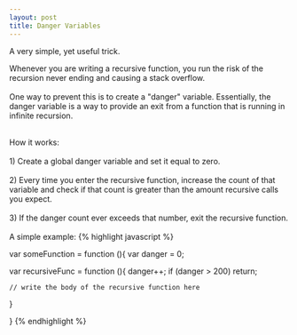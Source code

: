 ```yaml
---
layout: post
title: Danger Variables
---
```

A very simple, yet useful trick.

Whenever you are writing a recursive function, you run the risk of 
the recursion never ending and causing a stack overflow.
<br><br>
One way to prevent this is to create a "danger" variable.  Essentially, 
the danger variable is a way to provide an exit from a function that is running in infinite recursion.
<br><br>

How it works: 
<br><br>1) Create a global danger variable and set it equal to zero.
<br><br>2) Every time you enter the recursive function, increase the count of that variable and check if that count is greater than the amount recursive calls you expect.
<br>
<br>
3) If the danger count ever exceeds that number, exit the recursive function.
<br>
<br>A simple example:
{% highlight javascript %}

var someFunction = function (){
  var danger = 0;
  
  var recursiveFunc = function (){
    danger++;
    if (danger > 200) return;

    // write the body of the recursive function here
    
  } 

}
{% endhighlight %}